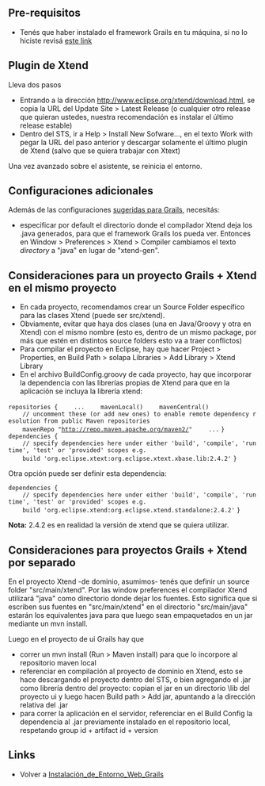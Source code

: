 Pre-requisitos
--------------

-   Tenés que haber instalado el framework Grails en tu máquina, si no lo hiciste revisá [este link](instalacion-de-entorno-web-grails.html)

Plugin de Xtend
---------------

Lleva dos pasos

-   Entrando a la dirección <http://www.eclipse.org/xtend/download.html>, se copia la URL del Update Site &gt; Latest Release (o cualquier otro release que quieran ustedes, nuestra recomendación es instalar el último release estable)
-   Dentro del STS, ir a Help &gt; Install New Sofware..., en el texto Work with pegar la URL del paso anterior y descargar solamente el último plugin de Xtend (salvo que se quiera trabajar con Xtext)

Una vez avanzado sobre el asistente, se reinicia el entorno.

Configuraciones adicionales
---------------------------

Además de las configuraciones [sugeridas para Grails](instalacion-de-entorno-web-grails-configuraci-c3-b3n-del-entorno-grails.html), necesitás:

-   especificar por default el directorio donde el compilador Xtend deja los .java generados, para que el framework Grails los pueda ver. Entonces en Window &gt; Preferences &gt; Xtend &gt; Compiler cambiamos el texto *directory* a "java" en lugar de "xtend-gen".

Consideraciones para un proyecto Grails + Xtend en el mismo proyecto
--------------------------------------------------------------------

-   En cada proyecto, recomendamos crear un Source Folder específico para las clases Xtend (puede ser src/xtend).
-   Obviamente, evitar que haya dos clases (una en Java/Groovy y otra en Xtend) con el mismo nombre (esto es, dentro de un mismo package, por más que estén en distintos source folders esto va a traer conflictos)
-   Para compilar el proyecto en Eclipse, hay que hacer Project &gt; Properties, en Build Path &gt; solapa Libraries &gt; Add Library &gt; Xtend Library
-   En el archivo BuildConfig.groovy de cada proyecto, hay que incorporar la dependencia con las librerías propias de Xtend para que en la aplicación se incluya la librería xtend:

`repositories {`
`    ...`
`    mavenLocal()`
`    mavenCentral()`
`    // uncomment these (or add new ones) to enable remote dependency resolution from public Maven repositories`
`    mavenRepo "`[`http://repo.maven.apache.org/maven2/`](http://repo.maven.apache.org/maven2/)`"`
`    ...`
`}`
`dependencies {`
`    // specify dependencies here under either 'build', 'compile', 'runtime', 'test' or 'provided' scopes e.g.`
`    build 'org.eclipse.xtext:org.eclipse.xtext.xbase.lib:2.4.2'`
`}`

Otra opción puede ser definir esta dependencia:

`dependencies {`
`    // specify dependencies here under either 'build', 'compile', 'runtime', 'test' or 'provided' scopes e.g.`
`    build 'org.eclipse.xtend:org.eclipse.xtend.standalone:2.4.2'`
`}`

**Nota:** 2.4.2 es en realidad la versión de xtend que se quiera utilizar.

Consideraciones para proyectos Grails + Xtend por separado
----------------------------------------------------------

En el proyecto Xtend -de dominio, asumimos- tenés que definir un source folder "src/main/xtend". Por las window preferences el compilador Xtend utilizará "java" como directorio donde dejar los fuentes. Esto significa que si escriben sus fuentes en "src/main/xtend" en el directorio "src/main/java" estarán los equivalentes java para que luego sean empaquetados en un jar mediante un mvn install.

Luego en el proyecto de ui Grails hay que

-   correr un mvn install (Run &gt; Maven install) para que lo incorpore al repositorio maven local
-   referenciar en compilación al proyecto de dominio en Xtend, esto se hace descargando el proyecto dentro del STS, o bien agregando el .jar como librería dentro del proyecto: copian el jar en un directorio \\lib del proyecto ui y luego hacen Build path &gt; Add jar, apuntando a la dirección relativa del .jar
-   para correr la aplicación en el servidor, referenciar en el Build Config la dependencia al .jar previamente instalado en el repositorio local, respetando group id + artifact id + version

Links
-----

-   Volver a [Instalación\_de\_Entorno\_Web\_Grails](instalacion-de-entorno-web-grails.html)

